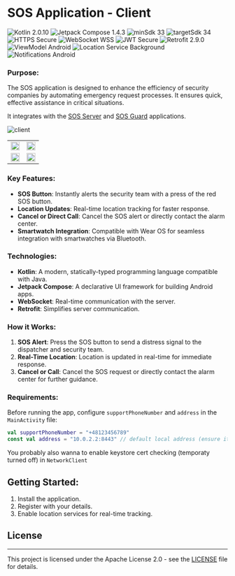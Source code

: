 # SOS Application - Client

<p>
<img src="https://img.shields.io/badge/Kotlin-purple" alt="Kotlin 2.0.10"> 
<img src="https://img.shields.io/badge/Jetpack_Compose-1.4.3-purple?color=5C2D91" alt="Jetpack Compose 1.4.3"> 
<img src="https://img.shields.io/badge/minSdk_33-%233DDC84" alt="minSdk 33"> 
<img src="https://img.shields.io/badge/targetSdk_34-%23008B02" alt="targetSdk 34"> 
<img src="https://img.shields.io/badge/HTTPS-Secure-green?color=008B02" alt="HTTPS Secure"> 
<img src="https://img.shields.io/badge/WebSocket-WSS-blue?color=1E90FF" alt="WebSocket WSS">
<img src="https://img.shields.io/badge/JWT-Secure-blue?color=008B8B" alt="JWT Secure">
<img src="https://img.shields.io/badge/Retrofit-2.9.0-orange?color=FF4500" alt="Retrofit 2.9.0"> 
<img src="https://img.shields.io/badge/ViewModel-Android-green?color=3DDC84" alt="ViewModel Android"> 
<img src="https://img.shields.io/badge/Location_Service-Background-%23008B02" alt="Location Service Background"> 
<img src="https://img.shields.io/badge/Notifications-Android-purple?color=5C2D91" alt="Notifications Android"> 
</p>

### **Purpose:**
The SOS application is designed to enhance the efficiency of security companies by automating emergency request processes. It ensures quick, effective assistance in critical situations.

It integrates with the <a href="https://github.com/VoidSamuraj/SOS_Server" target="_blank">SOS Server</a> and <a href="https://github.com/VoidSamuraj/SOS_Guard_App" target="_blank">SOS Guard</a> applications.

![client](https://github.com/user-attachments/assets/cfb9ec30-0d2a-44ed-ab9a-646be7b1a207)

<table style="width:100%;">
  <tr>
    <td style="width:50%;"><img src="https://github.com/user-attachments/assets/ac74f52f-48c8-402c-9710-ead76008ad91" style="width:100%;"/></td>
    <td style="width:50%;"><img src="https://github.com/user-attachments/assets/8c3f6921-5686-473f-b3f3-bcc03b55f73d" style="width:100%;"/></td>
  </tr>
  <tr>
    <td style="width:50%;"><img src="https://github.com/user-attachments/assets/f2039436-792a-4904-b65d-3ac420764ee0" style="width:100%;"/></td>
    <td style="width:50%;"><img src="https://github.com/user-attachments/assets/fbc5aa91-df48-4831-8f41-ad30f6bdc7ae" style="width:100%;"/></td>
  </tr>
</table>

### **Key Features:**
- **SOS Button**: Instantly alerts the security team with a press of the red SOS button.
- **Location Updates**: Real-time location tracking for faster response.
- **Cancel or Direct Call**: Cancel the SOS alert or directly contact the alarm center.
- **Smartwatch Integration**: Compatible with Wear OS for seamless integration with smartwatches via Bluetooth.

### **Technologies:**
- **Kotlin**: A modern, statically-typed programming language compatible with Java.
- **Jetpack Compose**: A declarative UI framework for building Android apps.
- **WebSocket**: Real-time communication with the server.
- **Retrofit**: Simplifies server communication.

### **How it Works:**
1. **SOS Alert**: Press the SOS button to send a distress signal to the dispatcher and security team.
2. **Real-Time Location**: Location is updated in real-time for immediate response.
3. **Cancel or Call**: Cancel the SOS request or directly contact the alarm center for further guidance.

### **Requirements:**
Before running the app, configure `supportPhoneNumber` and `address` in the `MainActivity` file:
```kotlin
val supportPhoneNumber = "+48123456789"
const val address = "10.0.2.2:8443" // default local address (ensure it uses the same port as the server)
```
You probably also wanna to enable keystore cert checking (temporaty turned off) in `NetworkClient`

## Getting Started:
  1. Install the application.
  2. Register with your details.
  3. Enable location services for real-time tracking.

## License

---

This project is licensed under the Apache License 2.0 - see the [LICENSE](LICENSE) file for details.

